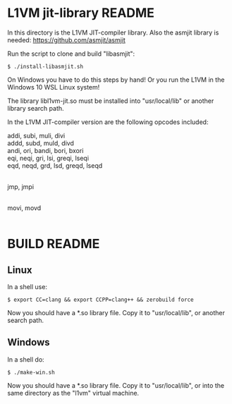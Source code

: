 L1VM jit-library README
=======================
In this directory is the L1VM JIT-compiler library.
Also the asmjit library is needed: https://github.com/asmjit/asmjit

Run the script to clone and build "libasmjit":

```
$ ./install-libasmjit.sh
```

On Windows you have to do this steps by hand!
Or you run the L1VM in the Windows 10 WSL Linux system!

The library libl1vm-jit.so must be installed into "usr/local/lib" or
another library search path.

In the L1VM JIT-compiler version are the following opcodes included:

addi, subi, muli, divi <br>
addd, subd, muld, divd <br>
andi, ori, bandi, bori, bxori <br>
eqi, neqi, gri, lsi, greqi, lseqi <br>
eqd, neqd, grd, lsd, greqd, lseqd <br><br>

jmp, jmpi <br><br>

movi, movd <br><br>


BUILD README
============
Linux
-----
In a shell use:

```
$ export CC=clang && export CCPP=clang++ && zerobuild force
```

Now you should have a *.so library file. Copy it to "usr/local/lib", or another
search path.

Windows
-------
In a shell do:

```
$ ./make-win.sh
```

Now you should have a *.so library file. Copy it to "usr/local/lib", or into the same directory
as the "l1vm" virtual machine.
